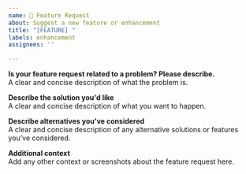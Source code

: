 ```yaml
---
name: 🚀 Feature Request
about: Suggest a new feature or enhancement
title: "[FEATURE] "
labels: enhancement
assignees: ''

---
```


**Is your feature request related to a problem? Please describe.**  
A clear and concise description of what the problem is.  

**Describe the solution you'd like**  
A clear and concise description of what you want to happen.

**Describe alternatives you've considered**  
A clear and concise description of any alternative solutions or features you’ve considered.

**Additional context**  
Add any other context or screenshots about the feature request here.  
